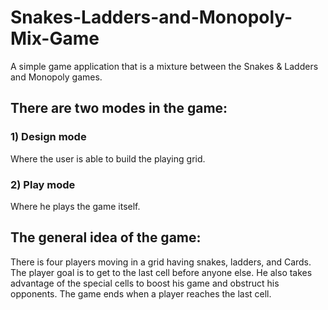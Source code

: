 # Snakes-Ladders-and-Monopoly-Mix-Game
A simple game application that is a mixture between the Snakes &amp; Ladders and Monopoly games.
## There are two modes in the game: 
### 1) Design mode
Where the user is able to build the playing grid.
### 2) Play mode
Where he plays the game itself. 
## The general idea of the game:
There is four players moving in a grid having snakes, ladders, and Cards. 
The player goal is to get to the last cell before anyone else. 
He also takes advantage of the special cells to boost his game and obstruct his opponents. 
The game ends when a player reaches the last cell.

